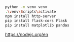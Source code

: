 ```bash
python -m venv venv
.\venv\Scripts\activate
npm install http-server
pip install flask-cors Flask
pip install matplotlib pandas
```
https://nodejs.org/en
